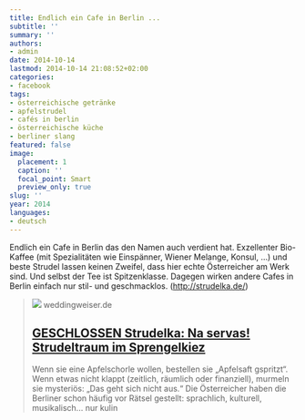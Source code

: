 ```yaml
---
title: Endlich ein Cafe in Berlin ...
subtitle: ''
summary: ''
authors:
- admin
date: 2014-10-14
lastmod: 2014-10-14 21:08:52+02:00
categories:
- facebook
tags:
- österreichische getränke
- apfelstrudel
- cafés in berlin
- österreichische küche
- berliner slang
featured: false
image:
  placement: 1
  caption: ''
  focal_point: Smart
  preview_only: true
slug: ''
year: 2014
languages:
- deutsch
---
```


Endlich ein Cafe in Berlin das den Namen auch verdient hat. Exzellenter Bio-Kaffee (mit Spezialitäten wie Einspänner, Wiener Melange, Konsul, ...) und beste Strudel lassen keinen Zweifel, dass hier echte Österreicher am Werk sind. Und selbst der Tee ist Spitzenklasse. Dagegen wirken andere Cafes in Berlin einfach nur stil- und geschmacklos. (http://strudelka.de/)
> [![](https://weddingweiser.de/wp-content/uploads/2014/10/Strudelka-C-Strudelka.jpg)](http://weddingweiser.wordpress.com/2014/10/14/na-servas-strudeltraum-im-sprengelkiez/)
> weddingweiser.de
> ## [GESCHLOSSEN Strudelka: Na servas! Strudeltraum im Sprengelkiez](http://weddingweiser.wordpress.com/2014/10/14/na-servas-strudeltraum-im-sprengelkiez/)
>
>Wenn sie eine Apfelschorle wollen, bestellen sie „Apfelsaft gspritzt“. Wenn etwas nicht klappt (zeitlich, räumlich oder finanziell), murmeln sie mysteriös: „Das geht sich nicht aus.“ Die Österreicher haben die Berliner schon häufig vor Rätsel gestellt: sprachlich, kulturell, musikalisch... nur kulin